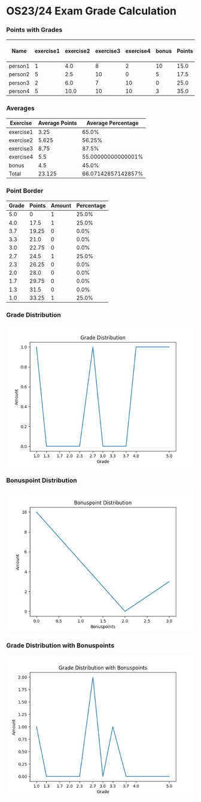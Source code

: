 # OS23/24 Exam Grade Calculation

### Points with Grades

| Name | exercise1 | exercise2 | exercise3 | exercise4 | bonus | Points | Points w bonus | Grade | Grade w Bonus |
| ---- | ---- | ---- | ---- | ---- | ---- | ---- | ---- | ---- | ---- |
| person1 | 1 | 4.0 | 8 | 2 | 10 | 15.0 | 25.0 | 5.0 | 2.7 |
| person2 | 5 | 2.5 | 10 | 0 | 5 | 17.5 | 22.5 | 4.0 | 3.3 |
| person3 | 2 | 6.0 | 7 | 10 | 0 | 25.0 | 25.0 | 2.7 | 2.7 |
| person4 | 5 | 10.0 | 10 | 10 | 3 | 35.0 | 38.0 | 1.0 | 1.0 |


### Averages

| Exercise | Average Points | Average Percentage |
| ---- | ---- | ---- |
| exercise1 | 3.25 | 65.0% |
| exercise2 | 5.625 | 56.25% |
| exercise3 | 8.75 | 87.5% |
| exercise4 | 5.5 | 55.00000000000001% |
| bonus | 4.5 | 45.0% |
| Total | 23.125 | 66.07142857142857% |


### Point Border

| Grade | Points | Amount | Percentage |
| ---- | ---- | ---- | ---- |
| 5.0 | 0 | 1 | 25.0% |
| 4.0 | 17.5 | 1 | 25.0% |
| 3.7 | 19.25 | 0 | 0.0% |
| 3.3 | 21.0 | 0 | 0.0% |
| 3.0 | 22.75 | 0 | 0.0% |
| 2.7 | 24.5 | 1 | 25.0% |
| 2.3 | 26.25 | 0 | 0.0% |
| 2.0 | 28.0 | 0 | 0.0% |
| 1.7 | 29.75 | 0 | 0.0% |
| 1.3 | 31.5 | 0 | 0.0% |
| 1.0 | 33.25 | 1 | 25.0% |


### Grade Distribution

![](grade_distro.png)
### Bonuspoint Distribution

![](bonus_distro.png)
### Grade Distribution with Bonuspoints

![](grade_distro_w_bonus.png)
